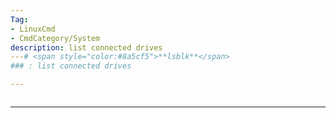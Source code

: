 ```yaml
---
Tag:
- LinuxCmd 
- CmdCategory/System
description: list connected drives
---# <span style="color:#8a5cf5">**lsblk**</span>
### : list connected drives

---
```

```

```
---
